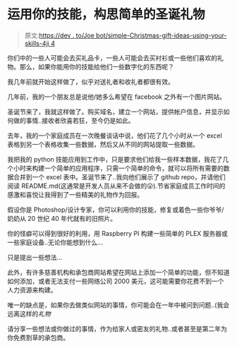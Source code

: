 # 运用你的技能，构思简单的圣诞礼物

> 原文:[https://dev . to/Joe bot/simple-Christmas-gift-ideas-using-your-skills-4ji 4](https://dev.to/joehobot/simple-christmas-gift-ideas-using-your-skills-4ji4)

你们中的一些人可能会去买礼品卡，一些人可能会去买衬衫或一些他们喜欢的礼物。那么，如果你能用你的技能给他们一些数字化的东西呢？

我几年前就开始这样做了，似乎对送礼者和收礼者都很有效。

几年前，我的一个朋友总是说他/她多么希望在 facebook 之外有一个图片网站。

圣诞节来了，我就这样做了。购买域名，建立一个网站，提供帐户信息，并显示如何做的事情..接收者欣喜若狂，至今仍是如此。

去年，我的一个家庭成员在一次晚餐谈话中说，他们花了几个小时从一个 excel 表格到另一个表格收集一些数据，然后又从不同的网站提取一些数据。

我把我的 python 技能应用到工作中，只是要求他们给我一些样本数据，我花了几个小时来构建一个简单的应用程序，只需一个简单的命令，就可以将所有需要的数据合并到一个 excel 表中。圣诞节来了..我向他们展示了 github repo，并请他们阅读 README.md(这通常是开发人员从来不会做的😛).节省家庭成员工作时间的感激和喜悦让我得到了一些精美的礼物作为回报。

假设你是 Photoshop/设计专家，你可以利用你的技能，修复或着色一些你爷爷/奶奶从 20 世纪 40 年代就有的旧照片。

你的怪癖可以得到很好的利用，用 Raspberry PI 构建一些简单的 PLEX 服务器或一些家庭设备..无论你能想到什么...

只是提出一些想法...

此外，有许多慈善机构和承包商网站希望在网站上添加一个简单的功能，但不知道如何添加，或者无法支付一些网络公司 2000 美元，这可能需要你花费不到一个人力资源来构建。

唯一的缺点是，如果你去做类似网站的事情，你可能会在一年中被问到问题..(我会远离这样的*礼物*

请分享一些想法或你做过的事情，作为给家人或密友的礼物..或者甚至是第二年为你免费割草的承包商。